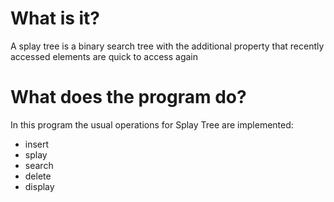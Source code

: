 # What is it?

A splay tree is a binary search tree with the additional property that recently accessed elements are quick to access again

# What does the program do?

In this program the usual operations for Splay Tree are implemented:
* insert
* splay
* search
* delete
* display
